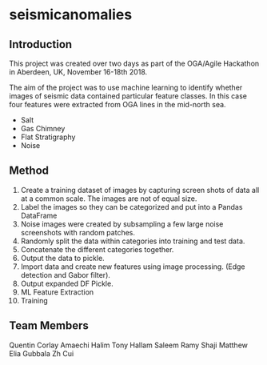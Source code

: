 # seismicanomalies

## Introduction
This project was created over two days as part of the OGA/Agile Hackathon in Aberdeen, UK, November 16-18th 2018.

The aim of the project was to use machine learning to identify whether images of seismic data contained particular feature classes.
In this case four features were extracted from OGA lines in the mid-north sea. 
- Salt
- Gas Chimney
- Flat Stratigraphy
- Noise

## Method
1. Create a training dataset of images by capturing screen shots of data all at a common scale. The images are not of equal size.
2. Label the images so they can be categorized and put into a Pandas DataFrame
3. Noise images were created by subsampling a few large noise screenshots with random patches.
4. Randomly split the data within categories into training and test data. 
5. Concatenate the different categories together.
6. Output the data to pickle.
7. Import data and create new features using image processing. (Edge detection and Gabor filter).
8. Output expanded DF Pickle.
9. ML Feature Extraction
10. Training

## Team Members
Quentin Corlay
Amaechi Halim
Tony Hallam
Saleem Ramy
Shaji Matthew
Elia Gubbala
Zh Cui
